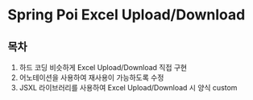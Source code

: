# Spring Poi Excel Upload/Download

## 목차
1. 하드 코딩 비슷하게 Excel Upload/Download 직접 구현
2. 어노테이션을 사용하여 재사용이 가능하도록 수정
3. JSXL 라이브러리를 사용하여 Excel Upload/Download 시 양식 custom
